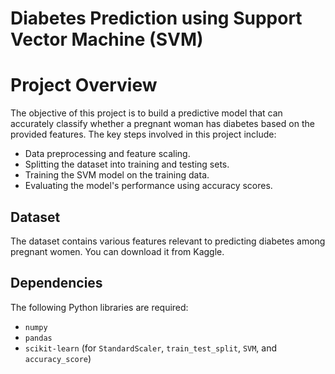 # Diabetes Prediction using Support Vector Machine (SVM)

# Project Overview
The objective of this project is to build a predictive model that can accurately classify whether a pregnant woman has diabetes based on the provided features. The key steps involved in this project include:

- Data preprocessing and feature scaling.
- Splitting the dataset into training and testing sets.
- Training the SVM model on the training data.
- Evaluating the model's performance using accuracy scores.

## Dataset

The dataset contains various features relevant to predicting diabetes among pregnant women. You can download it from Kaggle.

## Dependencies

The following Python libraries are required:

- `numpy`
- `pandas`
- `scikit-learn` (for `StandardScaler`, `train_test_split`, `SVM`, and `accuracy_score`)


